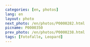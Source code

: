 ```yaml
---
categories: [en, photos]
lang: en
layout: photo
next_photo: /en/photos/P0000282.html
picname: P0000350
prev_photo: /en/photos/P0000238.html
tags: [Fotofalle, Leopard]
---
```

